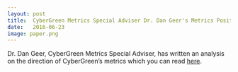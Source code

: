 ```yaml
---
layout: post
title:  CyberGreen Metrics Special Adviser Dr. Dan Geer's Metrics Position Paper "Shades of Green"
date:   2016-06-23
image: paper.png
---
```

Dr. Dan Geer, CyberGreen Metrics Special Adviser, has written an analysis on the direction of CyberGreen’s metrics which you can read <a href="{{site.media}}geer.cybergreen.v16.pdf">here</a>.
